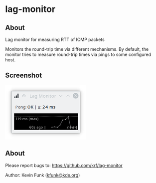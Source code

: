 # lag-monitor

## About

Lag monitor for measuring RTT of ICMP packets

Monitors the round-trip time via different mechanisms.
By default, the monitor tries to measure round-trip times via pings to some configured host.

## Screenshot

![Screenshot of Lag-Monitor GUI](/data/lag-monitor-normal.png?raw=true "Screenshot of Lag-Monitor GUI")

## About

Please report bugs to: https://github.com/krf/lag-monitor

Author: Kevin Funk (<kfunk@kde.org>)
